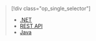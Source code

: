 > [!div class="op_single_selector"]
> * [.NET](../articles/media-services/media-services-dotnet-configure-asset-delivery-policy.md)
> * [REST API](../articles/media-services/media-services-rest-configure-asset-delivery-policy.md)
> * [Java](https://github.com/southworkscom/azure-sdk-for-media-services-java-samples)
> 
> 



<!--HONumber=Nov16_HO3-->


